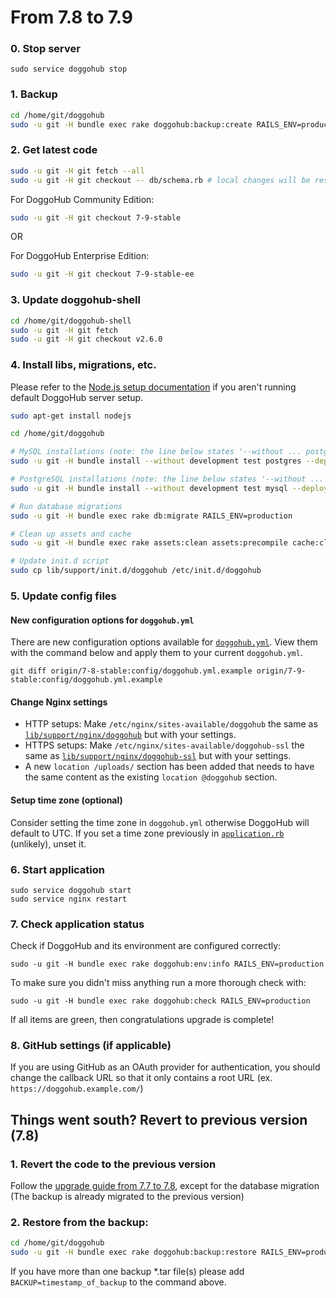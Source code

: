 # From 7.8 to 7.9

### 0. Stop server

    sudo service doggohub stop

### 1. Backup

```bash
cd /home/git/doggohub
sudo -u git -H bundle exec rake doggohub:backup:create RAILS_ENV=production
```

### 2. Get latest code

```bash
sudo -u git -H git fetch --all
sudo -u git -H git checkout -- db/schema.rb # local changes will be restored automatically
```

For DoggoHub Community Edition:

```bash
sudo -u git -H git checkout 7-9-stable
```

OR

For DoggoHub Enterprise Edition:

```bash
sudo -u git -H git checkout 7-9-stable-ee
```

### 3. Update doggohub-shell

```bash
cd /home/git/doggohub-shell
sudo -u git -H git fetch
sudo -u git -H git checkout v2.6.0
```

### 4. Install libs, migrations, etc.

Please refer to the [Node.js setup documentation](https://github.com/joyent/node/wiki/installing-node.js-via-package-manager#debian-and-ubuntu-based-linux-distributions) if you aren't running default DoggoHub server setup.

```bash
sudo apt-get install nodejs

cd /home/git/doggohub

# MySQL installations (note: the line below states '--without ... postgres')
sudo -u git -H bundle install --without development test postgres --deployment

# PostgreSQL installations (note: the line below states '--without ... mysql')
sudo -u git -H bundle install --without development test mysql --deployment

# Run database migrations
sudo -u git -H bundle exec rake db:migrate RAILS_ENV=production

# Clean up assets and cache
sudo -u git -H bundle exec rake assets:clean assets:precompile cache:clear RAILS_ENV=production

# Update init.d script
sudo cp lib/support/init.d/doggohub /etc/init.d/doggohub
```

### 5. Update config files

#### New configuration options for `doggohub.yml`

There are new configuration options available for [`doggohub.yml`](config/doggohub.yml.example). View them with the command below and apply them to your current `doggohub.yml`.

```
git diff origin/7-8-stable:config/doggohub.yml.example origin/7-9-stable:config/doggohub.yml.example
```

#### Change Nginx settings

* HTTP setups: Make `/etc/nginx/sites-available/doggohub` the same as [`lib/support/nginx/doggohub`](/lib/support/nginx/doggohub) but with your settings.
* HTTPS setups: Make `/etc/nginx/sites-available/doggohub-ssl` the same as [`lib/support/nginx/doggohub-ssl`](/lib/support/nginx/doggohub-ssl) but with your settings.
* A new `location /uploads/` section has been added that needs to have the same content as the existing `location @doggohub` section.

#### Setup time zone (optional)

Consider setting the time zone in `doggohub.yml` otherwise DoggoHub will default to UTC. If you set a time zone previously in [`application.rb`](config/application.rb) (unlikely), unset it.

### 6. Start application

    sudo service doggohub start
    sudo service nginx restart

### 7. Check application status

Check if DoggoHub and its environment are configured correctly:

    sudo -u git -H bundle exec rake doggohub:env:info RAILS_ENV=production

To make sure you didn't miss anything run a more thorough check with:

    sudo -u git -H bundle exec rake doggohub:check RAILS_ENV=production

If all items are green, then congratulations upgrade is complete!

### 8. GitHub settings (if applicable)

If you are using GitHub as an OAuth provider for authentication, you should change the callback URL so that it
only contains a root URL (ex. `https://doggohub.example.com/`)

## Things went south? Revert to previous version (7.8)

### 1. Revert the code to the previous version
Follow the [upgrade guide from 7.7 to 7.8](7.7-to-7.8.md), except for the database migration
(The backup is already migrated to the previous version)

### 2. Restore from the backup:

```bash
cd /home/git/doggohub
sudo -u git -H bundle exec rake doggohub:backup:restore RAILS_ENV=production
```
If you have more than one backup *.tar file(s) please add `BACKUP=timestamp_of_backup` to the command above.
